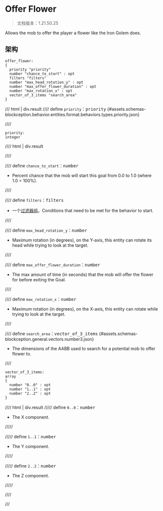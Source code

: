 # Offer Flower

> 文档版本：1.21.50.25

Allows the mob to offer the player a flower like the Iron Golem does.

## 架构

```mcschema
offer_flower:
{
  priority "priority"
  number "chance_to_start" : opt
  filters "filters"
  number "max_head_rotation_y" : opt
  number "max_offer_flower_duration" : opt
  number "max_rotation_x" : opt
  vector_of_3_items "search_area"
}

```

/// html | div.result
//// define
`priority`：<samp>priority</samp> {#assets.schemas-blockception.behavior.entities.format.behaviors.types.priority.json}


////

```mcschema
priority:
integer

```

//// html | div.result

////



//// define
`chance_to_start`：<samp>number</samp>

- Percent chance that the mob will start this goal from 0.0 to 1.0 (where 1.0 = 100%).


////


//// define
`filters`：<samp>filters</samp>

- 一个[过滤器组](../filter.md)。Conditions that need to be met for the behavior to start.


////


//// define
`max_head_rotation_y`：<samp>number</samp>

- Maximum rotation (in degrees), on the Y-axis, this entity can rotate its head while trying to look at the target.


////


//// define
`max_offer_flower_duration`：<samp>number</samp>

- The max amount of time (in seconds) that the mob will offer the flower for before exiting the Goal.


////


//// define
`max_rotation_x`：<samp>number</samp>

- Maximum rotation (in degrees), on the X-axis, this entity can rotate while trying to look at the target.


////


//// define
`search_area`：<samp>vector_of_3_items</samp> {#assets.schemas-blockception.general.vectors.number3.json}

- The dimensions of the AABB used to search for a potential mob to offer flower to.


////

```mcschema
vector_of_3_items:
array
{
  number "0..0" : opt
  number "1..1" : opt
  number "2..2" : opt
}

```

//// html | div.result
///// define
`0..0`：<samp>number</samp>

- The X component.


/////


///// define
`1..1`：<samp>number</samp>

- The Y component.


/////


///// define
`2..2`：<samp>number</samp>

- The Z component.


/////


////



///

